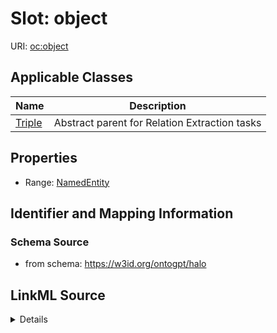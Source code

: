 # Slot: object

URI: [oc:object](http://w3id.org/ontogpt/ontology-class-templateobject)



<!-- no inheritance hierarchy -->




## Applicable Classes

| Name | Description |
| --- | --- |
[Triple](Triple.md) | Abstract parent for Relation Extraction tasks






## Properties

* Range: [NamedEntity](NamedEntity.md)







## Identifier and Mapping Information







### Schema Source


* from schema: https://w3id.org/ontogpt/halo




## LinkML Source

<details>
```yaml
name: object
from_schema: https://w3id.org/ontogpt/halo
rank: 1000
alias: object
owner: Triple
domain_of:
- Triple
range: NamedEntity

```
</details>
